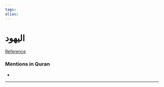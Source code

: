 ```yaml
---
tags: 
alias: 
---
```


# اليهود

[Reference](https://corpus.quran.com/concept.jsp?id=judaism)

### Mentions in Quran
- 

---

